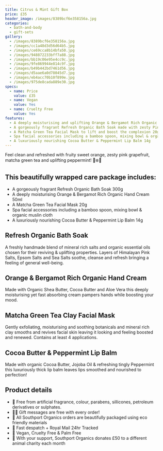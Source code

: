 ```yaml
---
title: Citrus & Mint Gift Box
price: £35
header_image: /images/8389bcf6e358156a.jpg
categories:
  - bath-and-body
  - gift-sets
gallery:
  - /images/8389bcf6e358156a.jpg
  - /images/cc1a48d3d56d64b5.jpg
  - /images/ce69cca8b14bfa50.jpg
  - /images/948872233bff7a88.jpg
  - /images/bb19c06e95e4cc9c.jpg
  - /images/9fe869944e814c9f.jpg
  - /images/b49b442bd7461d56.jpg
  - /images/d5aae6a0d78045d7.jpg
  - /images/eb4acc70b10f899e.jpg
  - /images/975de8cada889e30.jpg
specs:
  - name: Price
    value: £35
  - name: Vegan
    value: Yes
  - name: Cruelty Free
    value: Yes
features:
  - A deeply moisturising and uplifting Orange & Bergamot Rich Organic Hand Cream 50ml
  - A gorgeously fragrant Refresh Organic Bath Soak made with zesty Pink Grapefruit & cooling Peppermint to complete the perfect combination of pampering and rejuvenation 300g
  - A Matcha Green Tea Facial Mask to lift and boost the complexion 20g
  - Spa facial accessories including a bamboo spoon, mixing bowl & organic muslin cloth to add an extra touch of spa inspired luxury
  - A luxuriously nourishing Cocoa Butter & Peppermint Lip Balm 14g
---
```


Feel clean and refreshed with fruity sweet orange, zesty pink grapefruit, matcha green tea and uplifting peppermint! 🍊❄️🌿

## This beautifully wrapped care package includes:

- A gorgeously fragrant Refresh Organic Bath Soak 300g
- A deeply moisturising Orange & Bergamot Rich Organic Hand Cream 50ml
- A Matcha Green Tea Facial Mask 20g
- Spa facial accessories including a bamboo spoon, mixing bowl & organic muslin cloth
- A luxuriously nourishing Cocoa Butter & Peppermint Lip Balm 14g

## Refresh Organic Bath Soak

A freshly handmade blend of mineral rich salts and organic essential oils chosen for their reviving & uplifting properties. Layers of Himalayan Pink Salts, Epsom Salts and Sea Salts soothe, cleanse and refresh bringing a feeling of general well-being.

## Orange & Bergamot Rich Organic Hand Cream

Made with Organic Shea Butter, Cocoa Butter and Aloe Vera this deeply moisturising yet fast absorbing cream pampers hands while boosting your mood.

## Matcha Green Tea Clay Facial Mask

Gently exfoliating, moisturising and soothing botanicals and mineral rich clay smooths and revives facial skin leaving it looking and feeling boosted and renewed. Contains at least 4 applications.

## Cocoa Butter & Peppermint Lip Balm

Made with organic Cocoa Butter, Jojoba Oil & refreshing tingly Peppermint this luxuriously thick lip balm leaves lips smoothed and nourished to perfection!

## Product details

- 🍊 Free from artificial fragrance, colour, parabens, sillicones, petroleum derivatives or sulphates.
- ✍🏼 Gift messages are free with every order!
- 🌿 All Southport Organics orders are beautifully packaged using eco friendly materials
- 📮 Fast despatch + Royal Mail 24hr Tracked
- 🐰 Vegan, Cruelty Free & Palm Free
- 🐾 With your support, Southport Organics donates £50 to a different animal charity each month
